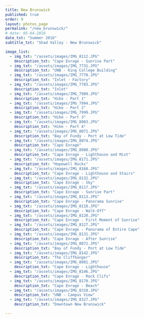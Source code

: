 ```yaml
---
title: New Brunswick
published: true
order: 9
layout: photos_page
permalink: "/new_brunswick/"
# date: 05-04-2018
date_txt: "Summer 2016"
subtitle_txt: "Shad Valley - New Brunswick"

image_list:
  - img_txt: "/assets/images/IMG_8112.JPG"
    description_txt: "Cape Enrage - Sunrise Part"
  - img_txt: "/assets/images/IMG_7731.JPG"
    description_txt: "UNB - King College Building"
  - img_txt: "/assets/images/IMG_7778.JPG"
    description_txt: "Inlet - Factory"
  - img_txt: "/assets/images/IMG_7783.JPG"
    description_txt: "Inlet"
  - img_txt: "/assets/images/IMG_7989.JPG"
    description_txt: "Hike - Part 1"
  - img_txt: "/assets/images/IMG_7994.JPG"
    description_txt: "Hike - Part 2"
  - img_txt: "/assets/images/IMG_7999.JPG"
    description_txt: "Hike - Part 3"
  - img_txt: "/assets/images/IMG_8003.JPG"
    description_txt: "Hike - Part 4"
  - img_txt: "/assets/images/IMG_8071.JPG"
    description_txt: "Bay of Fundy - Port at Low Tide"
  - img_txt: "/assets/images/IMG_8074.JPG"
    description_txt: "Cape Enrage"
  - img_txt: "/assets/images/IMG_8088.JPG"
    description_txt: "Cape Enrage - Lighthouse and Mist"
  - img_txt: "/assets/images/IMG_8171.JPG"
    description_txt: "Hopewell Rocks"
  - img_txt: "/assets/images/IMG_8168.JPG"
    description_txt: "Cape Enrage - Lighthouse and Stairs"
  - img_txt: "/assets/images/IMG_8132.JPG"
    description_txt: "Cape Enrage - Sky"
  - img_txt: "/assets/images/IMG_8117.JPG"
    description_txt: "Cape Enrage - Sunrise Part"
  - img_txt: "/assets/images/IMG_8113.JPG"
    description_txt: "Cape Enrage - Panorama Sunrise"
  - img_txt: "/assets/images/IMG_8118.JPG"
    description_txt: "Cape Enrage - Walk-Off"
  - img_txt: "/assets/images/IMG_8120.JPG"
    description_txt: "Cape Enrage - First Moment of Sunrise"
  - img_txt: "/assets/images/IMG_8127.JPG"
    description_txt: "Cape Enrage - Panorama of Entire Cape"
  - img_txt: "/assets/images/IMG_8131.JPG"
    description_txt: "Cape Enrage - After Sunrise"
  - img_txt: "/assets/images/IMG_8072.JPG"
    description_txt: "Bay of Fundy - Port at Low Tide"
  - img_txt: "/assets/images/IMG_8142.JPG"
    description_txt: "The Cliffhanger"
  - img_txt: "/assets/images/IMG_8081.JPG"
    description_txt: "Cape Enrage - Lighthouse"
  - img_txt: "/assets/images/IMG_8146.JPG"
    description_txt: "Cape Enrage - Rock Clifs"
  - img_txt: "/assets/images/IMG_8170.JPG"
    description_txt: "Cape Enrage - Beach"
  - img_txt: "/assets/images/IMG_8310.JPG"
    description_txt: "UNB - Campus View"
  - img_txt: "/assets/images/IMG_8327.JPG"
    description_txt: "Downtown New Brunswick"

---
```

